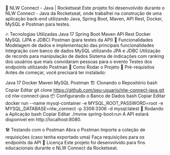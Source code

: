 🚀 NLW Connect - Java | Rocketseat
Este projeto foi desenvolvido durante o NLW Connect - Java da Rocketseat, onde trabalhei na construção de uma aplicação back-end utilizando Java, Spring Boot, Maven, API Rest, Docker, MySQL e Postman para testes.

🔥 Tecnologias Utilizadas
Java 17
Spring Boot
Maven
API Rest
Docker
MySQL (JPA e JDBC)
Postman (para testes da API)
📌 Funcionalidades
Modelagem de dados e implementação das principais funcionalidades
Integração com banco de dados MySQL utilizando JPA e JDBC
Utilização de records para manipulação de dados
Sistema de indicações com ranking dos usuários que mais convidaram pessoas para o evento
Testes dos endpoints utilizando Postman
🚀 Como Rodar o Projeto
🔧 Pré-requisitos
Antes de começar, você precisará ter instalado:

Java 17
Docker
Maven
MySQL
Postman
🏗️ Clonando o Repositório
bash
Copiar
Editar
git clone https://github.com/seu-usuario/nlw-connect-java.git
cd nlw-connect-java
📦 Configurando o Banco de Dados
bash
Copiar
Editar
docker run --name mysql-container -e MYSQL_ROOT_PASSWORD=root -e MYSQL_DATABASE=nlw_connect -p 3306:3306 -d mysql:latest
🚀 Rodando a Aplicação
bash
Copiar
Editar
./mvnw spring-boot:run
A API estará disponível em http://localhost:8080.

🛠️ Testando com o Postman
Abra o Postman
Importe a coleção de requisições (caso tenha exportado uma)
Faça requisições para os endpoints da API
📜 Licença
Este projeto foi desenvolvido para fins educacionais durante o NLW Connect da Rocketseat.
